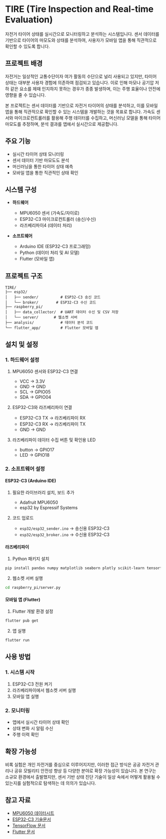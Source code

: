 # TIRE (Tire Inspection and Real-time Evaluation)

자전거 타이어 상태를 실시간으로 모니터링하고 분석하는 시스템입니다. 센서 데이터를 기반으로 타이어의 마모도와 상태를 분석하여, 사용자가 모바일 앱을 통해 직관적으로 확인할 수 있도록 합니다.

## 프로젝트 배경

자전거는 일상적인 교통수단이자 여가 활동의 수단으로 널리 사용되고 있지만, 타이어 상태는 대부분 사용자 경험에 의존하여 점검되고 있습니다. 이로 인해 마모나 공기압 저하 같은 요소를 제때 인지하지 못하는 경우가 종종 발생하며, 이는 주행 효율이나 안전에 영향을 줄 수 있습니다.

본 프로젝트는 센서 데이터를 기반으로 자전거 타이어의 상태를 분석하고, 이를 모바일 앱을 통해 직관적으로 확인할 수 있는 시스템을 개발하는 것을 목표로 합니다. 가속도 센서와 마이크로컨트롤러를 활용해 주행 데이터를 수집하고, 머신러닝 모델을 통해 타이어 마모도를 추정하며, 분석 결과를 앱에서 실시간으로 제공합니다.

## 주요 기능

- 실시간 타이어 상태 모니터링
- 센서 데이터 기반 마모도도 분석
- 머신러닝을 통한 타이어 상태 예측
- 모바일 앱을 통한 직관적인 상태 확인

## 시스템 구성
- **하드웨어**
  - MPU6050 센서 (가속도/자이로)
  - ESP32-C3 마이크로컨트롤러 (송신/수신)
  - 라즈베리파이4 (데이터 처리)

- **소프트웨어**
  - Arduino IDE (ESP32-C3 프로그래밍)
  - Python (데이터 처리 및 AI 모델)
  - Flutter (모바일 앱)

## 프로젝트 구조
```
TIRE/
├── esp32/
│   ├── sender/          # ESP32-C3 송신 코드
│   └── broker/        # ESP32-C3 수신 코드
├── raspberry_pi/
│   ├── data_collector/  # UART 데이터 수신 및 CSV 저장
│   └── server/       # 웹소켓 서버
├── analysis/            # 데이터 분석 코드
└── flutter_app/         # Flutter 모바일 앱
```

## 설치 및 설정

### 1. 하드웨어 설정
1. MPU6050 센서와 ESP32-C3 연결
   - VCC → 3.3V
   - GND → GND
   - SCL → GPIO05
   - SDA → GPIO04

2. ESP32-C3와 라즈베리파이 연결
   - ESP32-C3 TX → 라즈베리파이 RX
   - ESP32-C3 RX → 라즈베리파이 TX
   - GND → GND

3. 라즈베리파이 데이터 수집 버튼 및 확인용 LED
   - button → GPIO17
   - LED → GPIO18

### 2. 소프트웨어 설정

#### ESP32-C3 (Arduino IDE)
1. 필요한 라이브러리 설치, 보드 추가
   - Adafruit MPU6050
   - esp32 by Espressif Systems

2. 코드 업로드
   - `esp32/esp32_sender.ino` → 송신용 ESP32-C3
   - `esp32/esp32_broker.ino` → 수신용 ESP32-C3

#### 라즈베리파이
1. Python 패키지 설치
```bash
pip install pandas numpy matplotlib seaborn plotly scikit-learn tensorflow joblib websockets
```

2. 웹소켓 서버 실행
```bash
cd raspberry_pi/server.py
```

#### 모바일 앱 (Flutter)
1. Flutter 개발 환경 설정
```bash
flutter pub get
```

2. 앱 실행
```bash
flutter run
```

## 사용 방법

### 1. 시스템 시작
1. ESP32-C3 전원 켜기
2. 라즈베리파이에서 웹소켓 서버 실행
3. 모바일 앱 실행

### 2. 모니터링
- 앱에서 실시간 타이어 상태 확인
- 상태 변화 시 알림 수신
- 주행 이력 확인

## 확장 가능성

비록 실험은 개인 자전거를 중심으로 이루어지지만, 이러한 접근 방식은 공공 자전거 관리나 공유 모빌리티 안전성 향상 등 다양한 분야로 확장 가능성이 있습니다. 본 연구는 소규모 환경에서 출발했지만, 센서 기반 상태 진단 기술이 일상 속에서 어떻게 활용될 수 있는지를 실험적으로 탐색하는 데 의의가 있습니다.

## 참고 자료
- [MPU6050 데이터시트](https://invensense.tdk.com/wp-content/uploads/2015/02/MPU-6000-Datasheet1.pdf)
- [ESP32-C3 기술문서](https://www.espressif.com/en/products/socs/esp32-c3)
- [TensorFlow 문서](https://www.tensorflow.org/)
- [Flutter 문서](https://flutter.dev/docs) 
